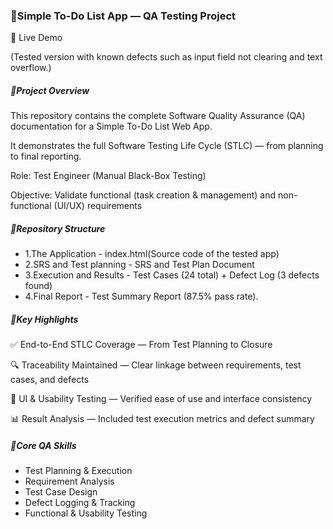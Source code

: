 ### 🧩**Simple To-Do List App — QA Testing Project**



🔗 Live Demo



(Tested version with known defects such as input field not clearing and text overflow.)



##### 🧠**Project Overview**



This repository contains the complete Software Quality Assurance (QA) documentation for a Simple To-Do List Web App.

It demonstrates the full Software Testing Life Cycle (STLC) — from planning to final reporting.



Role: Test Engineer (Manual Black-Box Testing)



Objective: Validate functional (task creation \& management) and non-functional (UI/UX) requirements



##### 📂Repository Structure



* 1.The Application - index.html(Source code of the tested app)
* 2.SRS and Test planning - SRS and Test Plan Document
* 3.Execution and Results - Test Cases (24 total) + Defect Log (3 defects found)
* 4.Final Report - Test Summary Report (87.5% pass rate).



##### 🌟Key Highlights



✅ End-to-End STLC Coverage — From Test Planning to Closure



🔍 Traceability Maintained — Clear linkage between requirements, test cases, and defects



🎨 UI \& Usability Testing — Verified ease of use and interface consistency



📊 Result Analysis — Included test execution metrics and defect summary



##### 🧰Core QA Skills



* Test Planning \& Execution
* Requirement Analysis
* Test Case Design
* Defect Logging \& Tracking
* Functional \& Usability Testing
